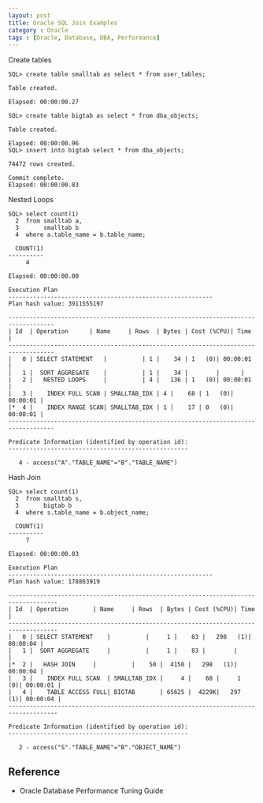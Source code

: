 ```yaml
---
layout: post
title: Oracle SQL Join Examples
category : Oracle
tags : [Oracle, Database, DBA, Performance]
---
```


Create tables

    SQL> create table smalltab as select * from user_tables;

    Table created.

    Elapsed: 00:00:00.27

    SQL> create table bigtab as select * from dba_objects;

    Table created.

    Elapsed: 00:00:00.96
    SQL> insert into bigtab select * from dba_objects;

    74472 rows created.

    Commit complete.
    Elapsed: 00:00:00.83
    
Nested Loops
    
    SQL> select count(1)
      2  from smalltab a,
      3       smalltab b
      4  where a.table_name = b.table_name;

      COUNT(1)
    ----------
         4

    Elapsed: 00:00:00.00

    Execution Plan
    ----------------------------------------------------------
    Plan hash value: 3911555197

    -----------------------------------------------------------------------------------
    | Id  | Operation	   | Name	  | Rows  | Bytes | Cost (%CPU)| Time	  |
    -----------------------------------------------------------------------------------
    |   0 | SELECT STATEMENT   |		  |	1 |    34 |	1   (0)| 00:00:01 |
    |   1 |  SORT AGGREGATE    |		  |	1 |    34 |	       |	  |
    |   2 |   NESTED LOOPS	   |		  |	4 |   136 |	1   (0)| 00:00:01 |
    |   3 |    INDEX FULL SCAN | SMALLTAB_IDX |	4 |    68 |	1   (0)| 00:00:01 |
    |*  4 |    INDEX RANGE SCAN| SMALLTAB_IDX |	1 |    17 |	0   (0)| 00:00:01 |
    -----------------------------------------------------------------------------------

    Predicate Information (identified by operation id):
    ---------------------------------------------------

       4 - access("A"."TABLE_NAME"="B"."TABLE_NAME")
       
Hash Join

    SQL> select count(1)
      2  from smalltab s,
      3       bigtab b
      4  where s.table_name = b.object_name;

      COUNT(1)
    ----------
         7

    Elapsed: 00:00:00.03

    Execution Plan
    ----------------------------------------------------------
    Plan hash value: 178863919

    ------------------------------------------------------------------------------------
    | Id  | Operation	    | Name	   | Rows  | Bytes | Cost (%CPU)| Time	   |
    ------------------------------------------------------------------------------------
    |   0 | SELECT STATEMENT    |		   |	 1 |	83 |   298   (1)| 00:00:04 |
    |   1 |  SORT AGGREGATE     |		   |	 1 |	83 |		|	   |
    |*  2 |   HASH JOIN	    |		   |	50 |  4150 |   298   (1)| 00:00:04 |
    |   3 |    INDEX FULL SCAN  | SMALLTAB_IDX |	 4 |	68 |	 1   (0)| 00:00:01 |
    |   4 |    TABLE ACCESS FULL| BIGTAB	   | 65625 |  4229K|   297   (1)| 00:00:04 |
    ------------------------------------------------------------------------------------

    Predicate Information (identified by operation id):
    ---------------------------------------------------

       2 - access("S"."TABLE_NAME"="B"."OBJECT_NAME")
	   
## Reference

* Oracle Database Performance Tuning Guide